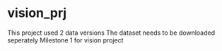 # vision_prj
This project used 2 data versions 
The dataset needs to be downloaded seperately
Milestone 1 for vision project

